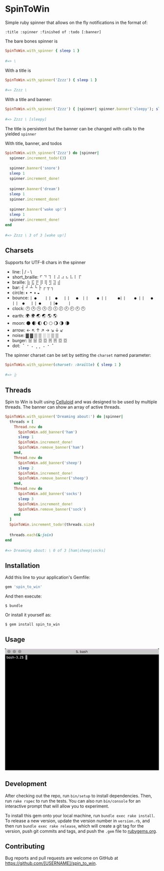 # SpinToWin

Simple ruby spinner that allows on the fly notifications in the format of:

    :title :spinner :finished of :todo [:banner]

The bare bones spinner is
```ruby
SpinToWin.with_spinner { sleep 1 }

#=> \
```

With a title is
```ruby
SpinToWin.with_spinner('Zzzz') { sleep 1 }

#=> Zzzz \
```

With a title and banner:
```ruby
SpinToWin.with_spinner('Zzzz') { |spinner| spinner.banner('sleepy'); sleep 1 }

#=> Zzzz \ [sleepy]
```

The title is persistent but the banner can be changed with calls to the yielded `spinner`

With title, banner, and todos
```ruby
SpinToWin.with_spinner('Zzzz') do |spinner|
  spinner.increment_todo!(3)

  spinner.banner('snore')
  sleep 1
  spinner.increment_done!

  spinner.banner('dream')
  sleep 1
  spinner.increment_done!

  spinner.banner('wake up!')
  sleep 1
  spinner.increment_done!
end

#=> Zzzz \ 3 of 3 [wake up!]
```

## Charsets

Supports for UTF-8 chars in the spinner

* line:          | / - \\
* short_braille: ⠋ ⠙ ⠹ ⠸ ⠼ ⠴ ⠦ ⠧ ⠇ ⠏
* braille:       ⣷ ⣯ ⣟ ⡿ ⢿ ⣻ ⣽ ⣾
* bar:           ┤ ┘ ┴ └ ├ ┌ ┬ ┐
* circle:        ◐ ◓ ◑ ◒
* bounce:        `| ●    |` `|  ●   |` `|   ●  |` `|    ● |` `|     ●|` `|    ● |` `|   ●  |` `|  ●   |` `| ●    |` `|●     |`
* clock:         🕐 🕑 🕒 🕓 🕔 🕕 🕖 🕗 🕘 🕙 🕚
* earth:         🌍 🌍 🌏 🌏 🌎 🌎
* moon:          🌑 🌒 🌓 🌔 🌕 🌖 🌗 🌘
* arrow:         ← ↖ ↑ ↗ → ↘ ↓ ↙
* noise:         ▓ ▓ ▒ ▒ ░ ░ ▒ ▒
* burger:        ☱ ☱ ☲ ☲ ☴ ☴ ☲ ☲
* dot:           ⠈ ⠐ ⠠ ⢀ ⡀ ⠄ ⠂ ⠁

The spinner charset can be set by setting the `charset` named parameter:

```ruby
SpinToWin.with_spinner(charset: :braille) { sleep 1 }

#=> ⣷
```

## Threads

Spin to Win is built using [Celluloid](https://github.com/celluloid/celluloid) and was designed to be used by multiple threads. The banner can show an array of active threads.

```ruby
SpinToWin.with_spinner('Dreaming about:') do |spinner|
  threads = [
    Thread.new do
      SpinToWin.add_banner('ham')
      sleep 1
      SpinToWin.increment_done!
      SpinToWin.remove_banner('ham')
    end,
    Thread.new do
      SpinToWin.add_banner('sheep')
      sleep 2
      SpinToWin.increment_done!
      SpinToWin.remove_banner('sheep')
    end,
    Thread.new do
      SpinToWin.add_banner('socks')
      sleep 3
      SpinToWin.increment_done!
      SpinToWin.remove_banner('sock')
    end
  ]
  SpinToWin.increment_todo!(threads.size)

  threads.each(&:join)
end

#=> Dreaming about: \ 0 of 3 [ham|sheep|socks]
```

## Installation

Add this line to your application's Gemfile:

```ruby
gem 'spin_to_win'
```

And then execute:

    $ bundle

Or install it yourself as:

    $ gem install spin_to_win

## Usage

![](https://raw.githubusercontent.com/mguymon/spin_to_win/master/examples/demo.gif)

## Development

After checking out the repo, run `bin/setup` to install dependencies. Then, run `rake rspec` to run the tests. You can also run `bin/console` for an interactive prompt that will allow you to experiment.

To install this gem onto your local machine, run `bundle exec rake install`. To release a new version, update the version number in `version.rb`, and then run `bundle exec rake release`, which will create a git tag for the version, push git commits and tags, and push the `.gem` file to [rubygems.org](https://rubygems.org).

## Contributing

Bug reports and pull requests are welcome on GitHub at https://github.com/[USERNAME]/spin_to_win.
